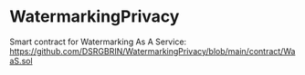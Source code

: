 # WatermarkingPrivacy

Smart contract for Watermarking As A Service:
https://github.com/DSRGBRIN/WatermarkingPrivacy/blob/main/contract/WaaS.sol
